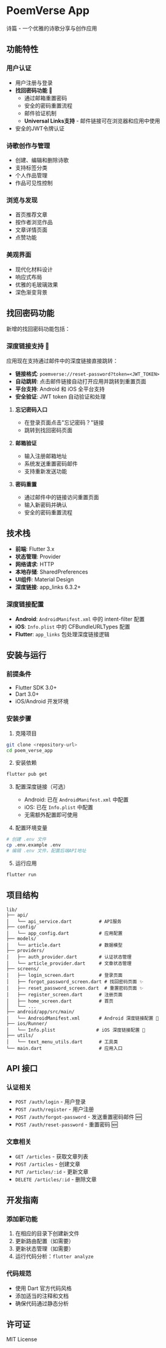 # PoemVerse App

诗篇 - 一个优雅的诗歌分享与创作应用

## 功能特性

### 用户认证
- 用户注册与登录
- **找回密码功能** 📧
  - 通过邮箱重置密码
  - 安全的密码重置流程
  - 邮件验证机制
  - **Universal Links支持** - 邮件链接可在浏览器和应用中使用
- 安全的JWT令牌认证

### 诗歌创作与管理
- 创建、编辑和删除诗歌
- 支持标签分类
- 个人作品管理
- 作品可见性控制

### 浏览与发现
- 首页推荐文章
- 按作者浏览作品
- 文章详情页面
- 点赞功能

### 美观界面
- 现代化材料设计
- 响应式布局
- 优雅的毛玻璃效果
- 深色渐变背景

## 找回密码功能

新增的找回密码功能包括：

### 深度链接支持 🔗

应用现在支持通过邮件中的深度链接直接跳转：
- **链接格式**: `poemverse://reset-password?token=<JWT_TOKEN>`
- **自动跳转**: 点击邮件链接自动打开应用并跳转到重置页面
- **平台支持**: Android 和 iOS 全平台支持
- **安全验证**: JWT token 自动验证和处理

1. **忘记密码入口**
   - 在登录页面点击"忘记密码？"链接
   - 跳转到找回密码页面

2. **邮箱验证**
   - 输入注册邮箱地址
   - 系统发送重置密码邮件
   - 支持重新发送功能

3. **密码重置**
   - 通过邮件中的链接访问重置页面
   - 输入新密码并确认
   - 安全的密码重置流程

## 技术栈

- **前端**: Flutter 3.x
- **状态管理**: Provider
- **网络请求**: HTTP
- **本地存储**: SharedPreferences
- **UI组件**: Material Design
- **深度链接**: app_links 6.3.2+

### 深度链接配置
- **Android**: `AndroidManifest.xml` 中的 intent-filter 配置
- **iOS**: `Info.plist` 中的 CFBundleURLTypes 配置
- **Flutter**: `app_links` 包处理深度链接逻辑

## 安装与运行

### 前提条件
- Flutter SDK 3.0+
- Dart 3.0+
- iOS/Android 开发环境

### 安装步骤

1. 克隆项目
```bash
git clone <repository-url>
cd poem_verse_app
```

2. 安装依赖
```bash
flutter pub get
```

3. 配置深度链接（可选）
   - Android: 已在 `AndroidManifest.xml` 中配置
   - iOS: 已在 `Info.plist` 中配置
   - 无需额外配置即可使用

4. 配置环境变量
```bash
# 创建 .env 文件
cp .env.example .env
# 编辑 .env 文件，配置后端API地址
```

5. 运行应用
```bash
flutter run
```

## 项目结构

```
lib/
├── api/
│   └── api_service.dart          # API服务
├── config/
│   └── app_config.dart           # 应用配置
├── models/
│   └── article.dart              # 数据模型
├── providers/
│   ├── auth_provider.dart        # 认证状态管理
│   └── article_provider.dart     # 文章状态管理
├── screens/
│   ├── login_screen.dart         # 登录页面
│   ├── forgot_password_screen.dart # 找回密码页面 ✨
│   ├── reset_password_screen.dart  # 重置密码页面 ✨
│   ├── register_screen.dart      # 注册页面
│   ├── home_screen.dart          # 首页
│   └── ...
├── android/app/src/main/
│   └── AndroidManifest.xml       # Android 深度链接配置 🔧
├── ios/Runner/
│   └── Info.plist               # iOS 深度链接配置 🔧
├── utils/
│   └── text_menu_utils.dart      # 工具类
└── main.dart                     # 应用入口
```

## API 接口

### 认证相关
- `POST /auth/login` - 用户登录
- `POST /auth/register` - 用户注册
- `POST /auth/forgot-password` - 发送重置密码邮件 🆕
- `POST /auth/reset-password` - 重置密码 🆕

### 文章相关
- `GET /articles` - 获取文章列表
- `POST /articles` - 创建文章
- `PUT /articles/:id` - 更新文章
- `DELETE /articles/:id` - 删除文章

## 开发指南

### 添加新功能
1. 在相应的目录下创建新文件
2. 更新路由配置（如需要）
3. 更新状态管理（如需要）
4. 运行代码分析：`flutter analyze`

### 代码规范
- 使用 Dart 官方代码风格
- 添加适当的注释和文档
- 确保代码通过静态分析

## 许可证

MIT License
